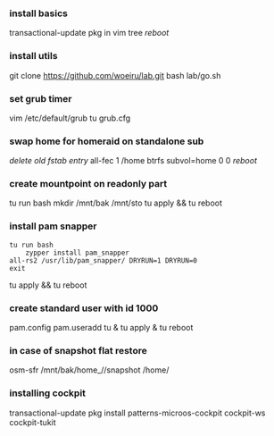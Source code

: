 ### install basics
transactional-update pkg in vim tree
*reboot*

### install utils
git clone https://github.com/woeiru/lab.git
bash lab/go.sh

### set grub timer
vim /etc/default/grub
tu grub.cfg

### swap home for homeraid on standalone sub
*delete old fstab entry*
all-fec 1 /home btrfs subvol=home 0 0
*reboot*

### create mountpoint on readonly part
tu run bash
    mkdir /mnt/bak /mnt/sto
tu apply && tu reboot

### install pam snapper
    tu run bash
        zypper install pam_snapper
    all-rs2 /usr/lib/pam_snapper/ DRYRUN=1 DRYRUN=0
    exit
tu apply && tu reboot

### create standard user with id 1000
pam.config
pam.useradd <username> <usergroup>
tu & tu apply & tu reboot

### in case of snapshot flat restore
osm-sfr /mnt/bak/home_<username>/<sNr>/snapshot /home/<username>

### installing cockpit
transactional-update pkg install patterns-microos-cockpit cockpit-ws cockpit-tukit 
